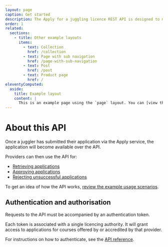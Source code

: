 ```yaml
---
layout: page
caption: Get started
description: The Apply for a juggling licence REST API is designed to make interacting with the licencing server quick and easy.
order: 1
related:
  sections:
    - title: Other example layouts
      items:
        - text: Collection
          href: /collection
        - text: Page with sub navigation
          href: /page-with-sub-navigation
        - text: Post
          href: /post
        - text: Product page
          href: /
eleventyComputed:
  aside:
    title: Example layout
    content: |
      This is an example page using the `page` layout. You can [view the source used to create this page on GitHub]({{ viewSource }}).
---
```

# About this API

Once a juggler has submitted their application via the Apply service, the application will become available over the API.

Providers can then use the API for:

- [Retrieving applications](#)
- [Approving applications](#)
- [Rejecting unsuccessful applications](#)

To get an idea of how the API works, [review the example usage scenarios](#).

## Authentication and authorisation

Requests to the API must be accompanied by an authentication token.

Each token is associated with a single licencing authority. It will grant access to applications for courses offered by or accredited by that provider.

For instructions on how to authenticate, see the [API reference](#).
